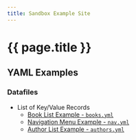```yaml
---
title: Sandbox Example Site
---
```


# {{ page.title }}

## YAML Examples


### Datafiles

- List of Key/Value Records
    - [Book List Example - `books.yml`](yaml/books.html)
    - [Navigation Menu Example - `nav.yml`](yaml/nav.html)
    - [Author List Example - `authors.yml`](yaml/post.html)

